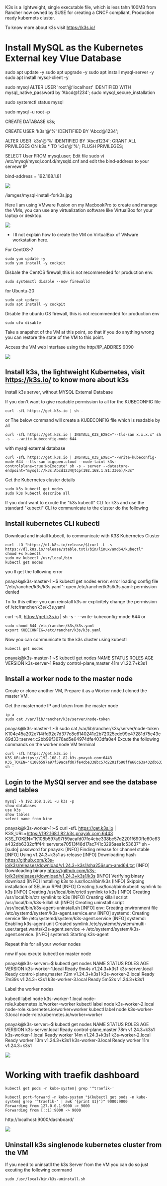 K3s is a lightweight, single executable file, which is less tahn 100MB from Rancher now owned by SUSE for creating a CNCF compliant, Production ready kubernets cluster.

To know more about k3s visit https://k3s.io/

# Install MySQL as the Kubernetes External key Vlue Database

sudo apt update -y
sudo apt upgrade -y
sudo apt install mysql-server -y
sudo apt install mysql-client -y

sudo mysql
ALTER USER 'root'@'localhost' IDENTIFIED WITH mysql_native_password by 'Abcd@1234';
sudo mysql_secure_installation

sudo systemctl status mysql

sudo mysql -u root -p

CREATE DATABASE k3s;

CREATE USER 'k3s'@'%' IDENTIFIED BY 'Abcd@1234';

ALTER USER 'k3s'@'%' IDENTIFIED BY 'Abcd1234';
GRANT ALL PRIVILEGES ON k3s.* TO 'k3s'@'%';
FLUSH PRIVILEGES;

SELECT User FROM mysql.user;
Edit file sudo vi /etc/mysql/mysql.conf.d/mysqld.cnf and edit the bind-address to your servewr IP

bind-address            = 192.168.1.81

![](/kubernetes/k3s/images/mysql-install-for-k3s.jpg)

/iamges/mysql-install-fork3s.jpg

Here I am using VMware Fusion on my MacbookPro to create and manage the VMs, you can use any virtualization software like VirtualBox for your laptop or desktop.

![](/linux/images/vmware-fusion-vm.jpg)

* I ll not explain how to create the VM on VirtualBox of VMware workstation here.

For CentOS-7
```
sudo yum update -y
sudo yum install -y cockpit
```
Disbale the CentOS firewall,this is not recommended for production env.

```
sudo systemctl disable --now firewalld
```
for Ubuntu-20

```
sudo apt update
sudo apt install -y cockpit
```

Disable the ubuntu OS firewall, this is not recommended for production env

```
sudo ufw disable
```

Take a snapshot of the VM at this point, so that if you do anything wrong you can restore the state of the VM to this point.

Access the VM web Interfase using the http//IP_ADDRES:9090

![](/linux/images/cockpit.jpg)

## Install k3s, the lightweight Kubernetes, visit https://k3s.io/ to know more about k3s

Install k3s server, without MYSQL External Database

If you don't want to give readable permission to all for the KUBECONFIG file
```
curl -sfL https://get.k3s.io | sh -
```
or The below command will create a KUBECONFIG file which is readable by all
```
curl -sfL https://get.k3s.io | INSTALL_K3S_EXEC="--tls-san x.x.x.x" sh -s - --write-kubeconfig-mode 644
```

with mysql external database

```
curl -sfL https://get.k3s.io | INSTALL_K3S_EXEC="--write-kubeconfig-mode 644 --tls-san bigopen.cloud --node-taint k3s-controlplane=true:NoExecute" sh -s - server --datastore-endpoint="mysql://k3s:Abcd1234@tcp(192.168.1.81:3306)/k3s"

```


Get the Kubernetes cluster details
```
sudo k3s kubectl get nodes
sudo k3s kubectl describe all
```
If you dont want to excute the "k3s kubectl" CLI for k3s and use the standard "kubectl" CLI to communicate to the cluster do the following

## Install kubernetes CLI kubectl

Download and install kubectl, to communicate with K3S Kubernetes Cluster
```
curl -LO "https://dl.k8s.io/release/$(curl -L -s https://dl.k8s.io/release/stable.txt)/bin/linux/amd64/kubectl"
chmod +x kubectl
sudo mv kubectl /usr/local/bin
kubectl get nodes
```
you ll get the following error

pnayak@k3s-master-1:~$ kubectl get nodes
error: error loading config file "/etc/rancher/k3s/k3s.yaml": open /etc/rancher/k3s/k3s.yaml: permission denied

To fix this either you can reinstall k3s or explicitely change the permission of /etc/rancher/k3s/k3s.yaml

curl -sfL https://get.k3s.io | sh -s - --write-kubeconfig-mode 644
or
```
sudo chmod 644 /etc/rancher/k3s/k3s.yaml
export KUBECONFIG=/etc/rancher/k3s/k3s.yaml
```
Now you can communicate to the k3s cluster using kubectl 

```
kubectl get nodes
```

pnayak@k3s-master-1:~$ kubectl get nodes
NAME           STATUS   ROLES                  AGE   VERSION
k3s-server-1   Ready    control-plane,master   41m   v1.22.7+k3s1

## Install a worker node to the master node

Create or clone another VM, Prepare it as a Worker node.I cloned the master VM.

Get the masternode IP and token from the master node
```
ip a
sudo cat /var/lib/rancher/k3s/server/node-token
```
pnayak@k3s-master-1:~$ sudo cat /var/lib/rancher/k3s/server/node-token
K104c45a202e7f4ffd92e7d377c8c6140241e2b72025edc99e47281d75e43c89d33::server:c2bb99f3676ad5e64974dfe403dfa0e4
Excute the following commands on the worker node VM terminal
```
curl -sfL https://get.k3s.io | K3S_URL=https://192.168.1.82.k3s.pnayak.com:6443 K3S_TOKEN="K108b597a97f59acafd07fe4cbe338bc57d2201f690ffe60c63a432db6332cfff44::server:e70513f48d17ac741c3295aea1c53637" sh -
```

## Login to the MySQl server and see the database and tables

```
mysql -h 192.168.1.81 -u k3s -p
show databases
use k3s
show tables
select name from kine
```

pnayak@k3s-worker-1:~$ curl -sfL https://get.k3s.io | K3S_URL=https://192.168.1.82.k3s.pnayak.com:6443 K3S_TOKEN="K108b597a97f59acafd07fe4cbe338bc57d2201f690ffe60c63a432db6332cfff44::server:e70513f48d17ac741c3295aea1c53637" sh -
[sudo] password for pnayak:
[INFO]  Finding release for channel stable
[INFO]  Using v1.24.3+k3s1 as release
[INFO]  Downloading hash https://github.com/k3s-io/k3s/releases/download/v1.24.3+k3s1/sha256sum-amd64.txt
[INFO]  Downloading binary https://github.com/k3s-io/k3s/releases/download/v1.24.3+k3s1/k3s
[INFO]  Verifying binary download
[INFO]  Installing k3s to /usr/local/bin/k3s
[INFO]  Skipping installation of SELinux RPM
[INFO]  Creating /usr/local/bin/kubectl symlink to k3s
[INFO]  Creating /usr/local/bin/crictl symlink to k3s
[INFO]  Creating /usr/local/bin/ctr symlink to k3s
[INFO]  Creating killall script /usr/local/bin/k3s-killall.sh
[INFO]  Creating uninstall script /usr/local/bin/k3s-agent-uninstall.sh
[INFO]  env: Creating environment file /etc/systemd/system/k3s-agent.service.env
[INFO]  systemd: Creating service file /etc/systemd/system/k3s-agent.service
[INFO]  systemd: Enabling k3s-agent unit
Created symlink /etc/systemd/system/multi-user.target.wants/k3s-agent.service → /etc/systemd/system/k3s-agent.service.
[INFO]  systemd: Starting k3s-agent

Repeat this for all your worker nodes

now if you excute kubectl on master node

pnayak@k3s-server:~$ kubectl get nodes
NAME                 STATUS   ROLES                  AGE     VERSION
k3s-worker-1.local   Ready    <none>                 9m4s    v1.24.3+k3s1
k3s-server.local     Ready    control-plane,master   72m     v1.24.3+k3s1
k3s-worker-2.local   Ready    <none>                 7m39s   v1.24.3+k3s1
k3s-worker-3.local   Ready    <none>                 5m52s   v1.24.3+k3s1

Label the worker nodes

kubectl label node k3s-worker-1.local node-role.kubernetes.io/worker=worker
kubectl label node k3s-worker-2.local node-role.kubernetes.io/worker=worker
kubectl label node k3s-worker-3.local node-role.kubernetes.io/worker=worker

pnayak@k3s-server:~$ kubectl get nodes
NAME                 STATUS   ROLES                  AGE   VERSION
k3s-server.local     Ready    control-plane,master   78m   v1.24.3+k3s1
k3s-worker-1.local   Ready    worker                 14m   v1.24.3+k3s1
k3s-worker-2.local   Ready    worker                 13m   v1.24.3+k3s1
k3s-worker-3.local   Ready    worker                 11m   v1.24.3+k3s1

![](/kubernetes/k3s/images/k3s-nodes.jpg)

# Working with traefik dashboard

```
kubectl get pods -n kube-system| grep '^traefik-'

kubectl port-forward -n kube-system "$(kubectl get pods -n kube-system| grep '^traefik-' | awk '{print $1}')" 9000:9000
Forwarding from 127.0.0.1:9000 -> 9000
Forwarding from [::1]:9000 -> 9000

```
http://localhost:9000/dashboard/

![](/kubernetes/k3s/images/traeifik-dashboard.jpg)

## Uninstall k3s singlenode kubernetes cluster from the VM

If you need to uninsatll the k3s Server from the VM you can do so just excuting the following command
```
sudo /usr/local/bin/k3s-uninstall.sh
```

